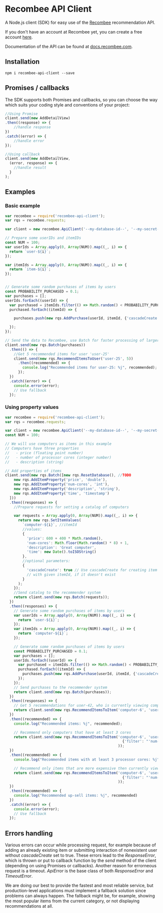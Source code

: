 # Recombee API Client

A Node.js client (SDK) for easy use of the [Recombee](https://www.recombee.com/) recommendation API.

If you don't have an account at Recombee yet, you can create a free account [here](https://www.recombee.com/).

Documentation of the API can be found at [docs.recombee.com](https://docs.recombee.com/).

## Installation

```
npm i recombee-api-client --save
```

## Promises / callbacks

The SDK supports both Promises and callbacks, so you can choose the way which suits your coding style and conventions of your project:

```javascript
//Using Promise
client.send(new AddDetailView)
.then((response) => {
    //handle response
})
.catch((error) => {
    //handle error
});

//Using callback
client.send(new AddDetailView,
  (error, response) => {
    //handle result
  }
);
```


## Examples

### Basic example

```javascript
var recombee = require('recombee-api-client');
var rqs = recombee.requests;

var client = new recombee.ApiClient('--my-database-id--', '--my-secret-token--');

// Prepare some userIDs and itemIDs
const NUM = 100;
var userIds = Array.apply(0, Array(NUM)).map((_, i) => {
  return `user-${i}`;
});

var itemIds = Array.apply(0, Array(NUM)).map((_, i) => {
  return `item-${i}`;
});


// Generate some random purchases of items by users
const PROBABILITY_PURCHASED = 0.1;
var purchases = [];
userIds.forEach((userId) => {
  var purchased = itemIds.filter(() => Math.random() < PROBABILITY_PURCHASED);
  purchased.forEach((itemId) => {

    purchases.push(new rqs.AddPurchase(userId, itemId, {'cascadeCreate': true}))

  });
});

// Send the data to Recombee, use Batch for faster processing of larger data
client.send(new rqs.Batch(purchases))
  .then(() => {
    //Get 5 recommended items for user 'user-25'
    client.send(new rqs.RecommendItemsToUser('user-25', 5))
      .then((recommended) => {
        console.log("Recommended items for user-25: %j", recommended);
      });
  })
  .catch((error) => {
    console.error(error);
    // Use fallback
  });
```

### Using property values

```javascript
var recombee = require('recombee-api-client');
var rqs = recombee.requests;

var client = new recombee.ApiClient('--my-database-id--', '--my-secret-token--');
const NUM = 100;

// We will use computers as items in this example
// Computers have three properties 
//   - price (floating point number)
//   - number of processor cores (integer number)
//   - description (string)

// Add properties of items
client.send(new rqs.Batch([new rqs.ResetDatabase(), //TODO
    new rqs.AddItemProperty('price', 'double'),
    new rqs.AddItemProperty('num-cores', 'int'),
    new rqs.AddItemProperty('description', 'string'),
    new rqs.AddItemProperty('time', 'timestamp')
  ]))
  .then((responses) => {
    //Prepare requests for setting a catalog of computers

    var requests = Array.apply(0, Array(NUM)).map((_, i) => {
      return new rqs.SetItemValues(
        `computer-${i}`, //itemId
        //values:
        {
          'price': 600 + 400 * Math.random(),
          'num-cores': Math.floor(Math.random() * 8) + 1,
          'description': 'Great computer',
          'time': new Date().toISOString()
        },
        //optional parameters:
        {
          'cascadeCreate': true // Use cascadeCreate for creating item
          // with given itemId, if it doesn't exist
        }
      );
    });
    //Send catalog to the recommender system
    return client.send(new rqs.Batch(requests));
  })
  .then((responses) => {
    // Generate some random purchases of items by users
    var userIds = Array.apply(0, Array(NUM)).map((_, i) => {
      return `user-${i}`;
    });
    var itemIds = Array.apply(0, Array(NUM)).map((_, i) => {
      return `computer-${i}`;
    });

    // Generate some random purchases of items by users
    const PROBABILITY_PURCHASED = 0.1;
    var purchases = [];
    userIds.forEach((userId) => {
      var purchased = itemIds.filter(() => Math.random() < PROBABILITY_PURCHASED);
      purchased.forEach((itemId) => {
        purchases.push(new rqs.AddPurchase(userId, itemId, {'cascadeCreate': true}))
      });
    });
    // Send purchases to the recommender system
    return client.send(new rqs.Batch(purchases));
  })
  .then((responses) => {
    // Get 5 recommendations for user-42, who is currently viewing computer-6
    return client.send(new rqs.RecommendItemsToItem('computer-6', 'user-42', 5));
  })
  .then((recommended) => {
    console.log("Recommended items: %j", recommended);

    // Recommend only computers that have at least 3 cores
    return client.send(new rqs.RecommendItemsToItem('computer-6', 'user-42', 5, 
                                                      {'filter': "'num-cores'>=3"}
                                                    ));
  })
  .then((recommended) => {
    console.log("Recommended items with at least 3 processor cores: %j", recommended);

    // Recommend only items that are more expensive then currently viewed item (up-sell)
    return client.send(new rqs.RecommendItemsToItem('computer-6', 'user-42', 5, 
                                                      {'filter': "'num-cores'>=3"}
                                                    ));
  })
  .then((recommended) => {
    console.log("Recommended up-sell items: %j", recommended)
  })
  .catch((error) => {
    console.error(error);
    // Use fallback
  });
```

## Errors handling

Various errors can occur while processing request, for example because of adding an already existing item or submitting interaction of nonexistent user without *cascadeCreate* set to true. These errors lead to the *ResponseError*, which is thrown or put to callback function by the *send* method of the client (depending on using Promises or callbacks). Another reason for errorneous request is a timeout. *ApiError* is the base class of both *ResponseError* and *TimeoutError*.

We are doing our best to provide the fastest and most reliable service, but production-level applications must implement a fallback solution since problems can always happen. The fallback might be, for example, showing the most popular items from the current category, or not displaying recommendations at all.